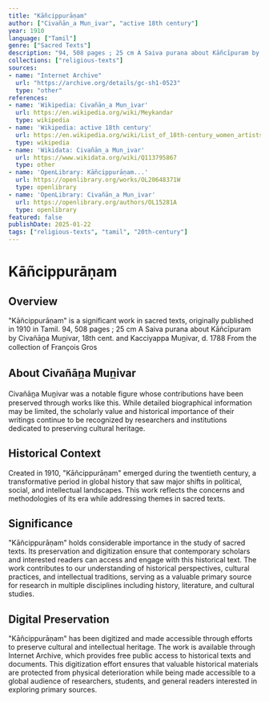 ```yaml
---
title: "Kāñcippurāṇam"
author: ["Civañān̲a Mun̲ivar", "active 18th century"]
year: 1910
language: ["Tamil"]
genre: ["Sacred Texts"]
description: "94, 508 pages ; 25 cm A Saiva purana about Kāñcīpuram by Civañān̲a Mun̲ivar, 18th cent. and Kacciyappa Mun̲ivar, d. 1788 From the collection of François Gros"
collections: ["religious-texts"]
sources:
- name: "Internet Archive"
  url: "https://archive.org/details/gc-sh1-0523"
  type: "other"
references:
- name: 'Wikipedia: Civañān̲a Mun̲ivar'
  url: https://en.wikipedia.org/wiki/Meykandar
  type: wikipedia
- name: 'Wikipedia: active 18th century'
  url: https://en.wikipedia.org/wiki/List_of_18th-century_women_artists
  type: wikipedia
- name: 'Wikidata: Civañān̲a Mun̲ivar'
  url: https://www.wikidata.org/wiki/Q113795867
  type: other
- name: 'OpenLibrary: Kāñcippurāṇam...'
  url: https://openlibrary.org/works/OL20648371W
  type: openlibrary
- name: 'OpenLibrary: Civañān̲a Mun̲ivar'
  url: https://openlibrary.org/authors/OL15281A
  type: openlibrary
featured: false
publishDate: 2025-01-22
tags: ["religious-texts", "tamil", "20th-century"]
---
```

# Kāñcippurāṇam

## Overview

"Kāñcippurāṇam" is a significant work in sacred texts, originally published in 1910 in Tamil. 94, 508 pages ; 25 cm A Saiva purana about Kāñcīpuram by Civañān̲a Mun̲ivar, 18th cent. and Kacciyappa Mun̲ivar, d. 1788 From the collection of François Gros

## About Civañān̲a Mun̲ivar

Civañān̲a Mun̲ivar was a notable figure whose contributions have been preserved through works like this. While detailed biographical information may be limited, the scholarly value and historical importance of their writings continue to be recognized by researchers and institutions dedicated to preserving cultural heritage.

## Historical Context

Created in 1910, "Kāñcippurāṇam" emerged during the twentieth century, a transformative period in global history that saw major shifts in political, social, and intellectual landscapes. This work reflects the concerns and methodologies of its era while addressing themes in sacred texts.

## Significance

"Kāñcippurāṇam" holds considerable importance in the study of sacred texts. Its preservation and digitization ensure that contemporary scholars and interested readers can access and engage with this historical text. The work contributes to our understanding of historical perspectives, cultural practices, and intellectual traditions, serving as a valuable primary source for research in multiple disciplines including history, literature, and cultural studies.

## Digital Preservation

"Kāñcippurāṇam" has been digitized and made accessible through efforts to preserve cultural and intellectual heritage. The work is available through Internet Archive, which provides free public access to historical texts and documents. This digitization effort ensures that valuable historical materials are protected from physical deterioration while being made accessible to a global audience of researchers, students, and general readers interested in exploring primary sources.
